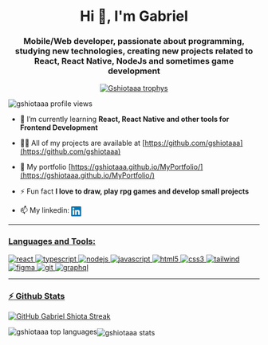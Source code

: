 <!--
**David-Ackerman/David-Ackerman** is a ✨ _special_ ✨ repository because its `README.md` (this file) appears on your GitHub profile.

Here are some ideas to get you started:

- 🔭 I’m currently working on ...
- 🌱 I’m currently learning ...
- 👯 I’m looking to collaborate on ...
- 🤔 I’m looking for help with ...
- 💬 Ask me about ...
- 📫 How to reach me: ...
- 😄 Pronouns: ...
- ⚡ Fun fact: ...
-->

<h1 align="center">Hi 👋, I'm Gabriel</h1>
<h3 align="center">Mobile/Web developer, passionate about programming, studying new technologies, creating new projects related to React, React Native, NodeJs and sometimes game development</h3>

<p align="center"> <a href="https://github.com/ryo-ma/github-profile-trophy"><img src="https://github-profile-trophy.vercel.app/?username=gshiotaaa&theme=radical" alt="Gshiotaaa trophys" /></a> </p>

<p align="left"> <img src="https://komarev.com/ghpvc/?username=gshiotaaa" alt="gshiotaaa profile views" /> </p>

- 🌱 I’m currently learning **React, React Native and other tools for Frontend Development**

- 👨‍💻 All of my projects are available at [https://github.com/gshiotaaa](https://github.com/gshiotaaa)

- 🚀 My portfolio [https://gshiotaaa.github.io/MyPortfolio/](https://gshiotaaa.github.io/MyPortfolio/)

- ⚡ Fun fact **I love to draw, play rpg games and develop small projects**

- 📫 My linkedin: <a href="https://www.linkedin.com/in/gabriel-nogueira-shiota-8aa492203/" target="blank" rel="noopener noreferrer"><img align="center" src="https://github.com/gshiotaaa/gshiotaaa/blob/main/linkedin.svg" alt="linkedin gshiotaaa" height="20" width="20" />

---

### Languages and Tools:

<p align="left">
  <img src="https://www.vectorlogo.zone/logos/reactjs/reactjs-icon.svg" alt="react" width="40" height="40"/> <img src="https://www.vectorlogo.zone/logos/typescriptlang/typescriptlang-icon.svg" alt="typescript" width="40" height="40"/> <img src="https://www.vectorlogo.zone/logos/nodejs/nodejs-icon.svg" alt="nodejs" width="40" height="40"/>  <img src="https://www.vectorlogo.zone/logos/javascript/javascript-icon.svg" alt="javascript" width="40" height="40"/> <img src="https://www.vectorlogo.zone/logos/w3_html5/w3_html5-icon.svg" alt="html5" width="40" height="40"/> <img src="https://www.vectorlogo.zone/logos/w3_css/w3_css-official.svg" alt="css3" width="40" height="40"/> <img src="https://www.vectorlogo.zone/logos/tailwindcss/tailwindcss-ar21.svg" alt="tailwind" width="40" height="40"/>  <img src="https://www.vectorlogo.zone/logos/figma/figma-icon.svg" alt="figma" width="40" height="40"/>  <img src="https://www.vectorlogo.zone/logos/git-scm/git-scm-icon.svg" alt="git" width="40" height="40"/>  <img src="https://www.vectorlogo.zone/logos/graphql/graphql-icon.svg" alt="graphql" width="40" height="40"/>
</p>
  
---

### :zap: Github Stats

[![GitHub Gabriel Shiota Streak](https://streak-stats.demolab.com?user=gshiotaaa&theme=radical&hide_border=true)](https://git.io/streak-stats)

<img align="center" src="https://github-readme-stats.vercel.app/api?username=gshiotaaa&show_icons=true&theme=radical" alt="gshiotaaa stats" />

<img align="left" src="https://github-readme-stats.vercel.app/api/top-langs/?username=gshiotaaa&theme=radical&layout=compact&hide=html" alt="gshiotaaa top languages" />
